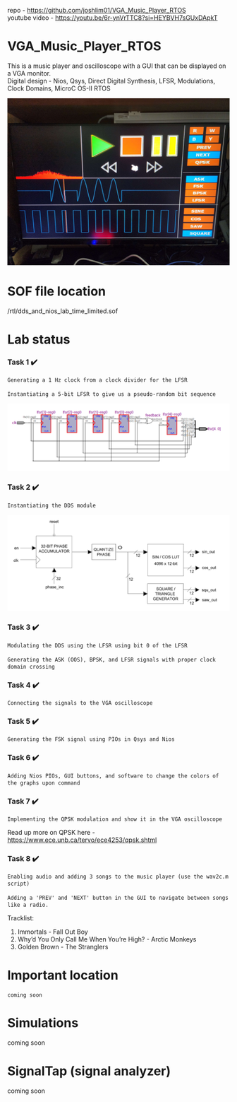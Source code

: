repo - https://github.com/joshlim01/VGA_Music_Player_RTOS \
youtube video - https://youtu.be/6r-ynVrTTC8?si=HEYBVH7sGUxDApkT

# VGA_Music_Player_RTOS
This is a music player and oscilloscope with a GUI that can be displayed on a VGA monitor.\
Digital design - Nios, Qsys, Direct Digital Synthesis, LFSR, Modulations, Clock Domains, MicroC OS-II RTOS

![VGA Monitor w/ Lab](https://github.com/joshlim01/VGA_Music_Player_RTOS/blob/main/doc/lab_monitor.jpg)
# SOF file location
/rtl/dds_and_nios_lab_time_limited.sof
# Lab status
### Task 1 ✔️
    Generating a 1 Hz clock from a clock divider for the LFSR
    
    Instantiating a 5-bit LFSR to give us a pseudo-random bit sequence

![Diagram of Task 1](https://github.com/joshlim01/VGA_Music_Player_RTOS/blob/main/doc/diagram/task_1_diagram.png)

### Task 2 ✔️
    Instantiating the DDS module

![Diagram of Task 2](https://github.com/joshlim01/VGA_Music_Player_RTOS/blob/main/doc/diagram/task_2_diagram.png)

### Task 3 ✔️
    Modulating the DDS using the LFSR using bit 0 of the LFSR

    Generating the ASK (OOS), BPSK, and LFSR signals with proper clock domain crossing
    
### Task 4 ✔️
    Connecting the signals to the VGA oscilloscope

### Task 5 ✔️
    Generating the FSK signal using PIOs in Qsys and Nios

### Task 6 ✔️
    Adding Nios PIOs, GUI buttons, and software to change the colors of the graphs upon command

### Task 7 ✔️
    Implementing the QPSK modulation and show it in the VGA oscilloscope

Read up more on QPSK here - https://www.ece.unb.ca/tervo/ece4253/qpsk.shtml

### Task 8 ✔️
    Enabling audio and adding 3 songs to the music player (use the wav2c.m script)

    Adding a 'PREV' and 'NEXT' button in the GUI to navigate between songs like a radio.

Tracklist:
1. Immortals - Fall Out Boy
2. Why’d You Only Call Me When You’re High? - Arctic Monkeys
3. Golden Brown - The Stranglers

# Important location
    coming soon

# Simulations

coming soon

# SignalTap (signal analyzer)

coming soon